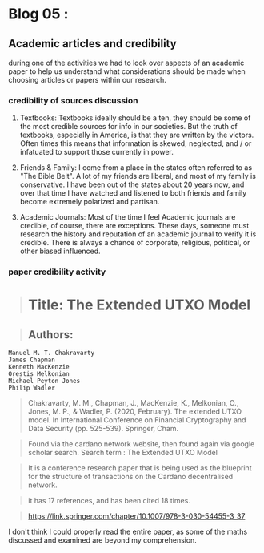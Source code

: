# Blog 05 : 

## Academic articles and credibility

during one of the activities we had to look over aspects of an academic paper to help us understand what considerations should be made when choosing articles or papers within our research.

### credibility of sources discussion

1. Textbooks: Textbooks ideally should be a ten, they should be some of the most credible sources for info in our societies. But the truth of textbooks, especially in America, is that they are written by the victors. Often times this means that information is skewed, neglected, and / or infatuated to support those currently in power.

2. Friends & Family: I come from a place in the states often referred to as "The Bible Belt". A lot of my friends are liberal, and most of my family is conservative. I have been out of the states about 20 years now, and over that time I have watched and listened to both friends and family become extremely polarized and partisan.

3. Academic Journals: Most of the time I feel Academic journals are credible, of course, there are exceptions. These days, someone must research the history and reputation of an academic journal to verify it is credible. There is always a chance of corporate, religious, political, or other biased influenced. 


### paper credibility activity

> # Title: The Extended UTXO Model

> ## Authors:

    Manuel M. T. Chakravarty
    James Chapman
    Kenneth MacKenzie
    Orestis Melkonian
    Michael Peyton Jones
    Philip Wadler


> Chakravarty, M. M., Chapman, J., MacKenzie, K., Melkonian, O., Jones, M. P., & Wadler, P. (2020, February). The extended UTXO model. In International Conference on Financial Cryptography and Data Security (pp. 525-539). Springer, Cham.

> Found via the cardano network website, then found again via google scholar search. Search term : The Extended UTXO Model

> It is a conference research paper that is being used as the blueprint for the structure of transactions on the Cardano decentralised network.

> it has 17 references, and has been cited 18 times.

> https://link.springer.com/chapter/10.1007/978-3-030-54455-3_37

I don't think I could properly read the entire paper, as some of the maths discussed and examined are beyond my comprehension.
